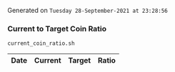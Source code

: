 Generated on `Tuesday 28-September-2021 at 23:28:56`

### Current to Target Coin Ratio
`current_coin_ratio.sh`

Date|Current|Target|Ratio
---|---|---|---

